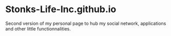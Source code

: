 # Stonks-Life-Inc.github.io
Second version of my personal page to hub my social network, applications and other little functionnalities.
